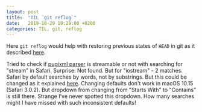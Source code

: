 ```yaml
---
layout: post
title:  "TIL `git reflog`"
date:   2019-10-29 19:29:00 +0200
categories: TIL, git, reflog
---
```

Here `git reflog` would help with restoring previous states of `HEAD` in git as it described [here](https://stackoverflow.com/a/14757539/942513).

Tried to check if [pugixml parser](https://github.com/zeux/pugixml) is streamable or not with searching for "stream" in Safari. Surprise: Not found. But for "iostream" - 2 matches. Safari by default searches by words, not by substrings. But this could be changed as it explained [here](https://apple.stackexchange.com/a/88468/30465). Changing defaults don't work in macOS 10.15 (Safari 3.0.2). But dropdown from changing from "Starts With" to "Contains" is still there. Strange I've never spotted this dropdown. How many searches might I have missed with such inconsistent defaults!
